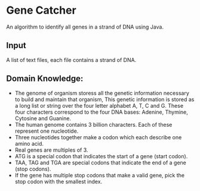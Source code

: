 # Gene Catcher

An algorithm to identify all genes in a strand of DNA using Java.

## Input

A list of text files, each file contains a strand of DNA.

## Domain Knowledge:

- The genome of organism storess all the genetic information necessary to build and maintain that organism, This genetic information is stored as a long list or string over the four letter alphabet A, T, C and G. These four characters correspond to the four DNA bases: Adenine, Thymine, Cytosine and Guanine.
- The human genome contains 3 billion characters. Each of these represent one nucleotide.
- Three nucleotides together make a codon which each describe one amino acid.
- Real genes are multiples of 3.
- ATG is a special codon that indicates the start of a gene (start codon).
- TAA, TAG and TGA are special codons that indicate the end of a gene (stop codons).
- If the gene has multiple stop codons that make a valid gene, pick the stop codon with the smallest index.